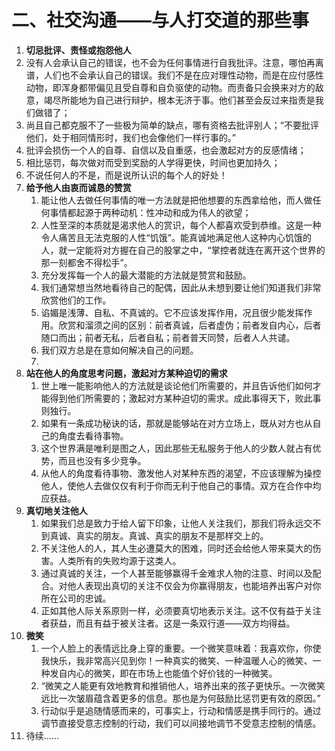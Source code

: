 # 二、社交沟通——与人打交道的那些事

1.  **切忌批评、责怪或抱怨他人**
   1. 没有人会承认自己的错误，也不会为任何事情进行自我批评。注意，哪怕再离谱，人们也不会承认自己的错误。我们不是在应对理性动物，而是在应付感性动物，即浑身都带偏见且受自尊和自负驱使的动物。而责备只会换来对方的敌意，竭尽所能地为自己进行辩护，根本无济于事。他们甚至会反过来指责是我们做错了；
   2. 尚且自己都克服不了一些极为简单的缺点，哪有资格去批评别人；“不要批评他们，处于相同情形时，我们也会像他们一样行事的。”
   3. 批评会损伤一个人的自尊、自信以及自重感，也会激起对方的反感情绪；
   4. 相比惩罚，每次做对而受到奖励的人学得更快，时间也更加持久；
   5. 不说任何人的不是，而是说所认识的每个人的好处！
2.  **给予他人由衷而诚恳的赞赏**
    1.  能让他人去做任何事情的唯一方法就是把他想要的东西拿给他，而人做任何事情都起源于两种动机：性冲动和成为伟人的欲望；
    2.  人性至深的本质就是渴求他人的赏识，每个人都喜欢受到恭维。这是一种令人痛苦且无法克服的人性“饥饿”。能真诚地满足他人这种内心饥饿的人，就一定能将对方握在自己的股掌之中，“掌控者就连在离开这个世界的那一刻都舍不得松手”。
    3.  充分发挥每一个人的最大潜能的方法就是赞赏和鼓励。
    4.  我们通常想当然地看待自己的配偶，因此从未想到要让他们知道我们非常欣赏他们的工作。
    5.  谄媚是浅薄、自私、不真诚的。它不应该发挥作用，况且很少能发挥作用。欣赏和溜须之间的区别：前者真诚，后者虚伪；前者发自内心，后者随口而出；前者无私，后者自私；前者普天同赞，后者人人共谴。
    6.  我们双方总是在意如何解决自己的问题。
    7.  
3.  **站在他人的角度思考问题，激起对方某种迫切的需求**
    1.  世上唯一能影响他人的方法就是谈论他们所需要的，并且告诉他们如何才能得到他们所需要的；激起对方某种迫切的需求。成此事得天下，败此事则独行。
    2.  如果有一条成功秘诀的话，那就是能够站在对方立场上，既从对方也从自己的角度去看待事物。
    3.  这个世界满是唯利是图之人，因此那些无私服务于他人的少数人就占有优势，而且也没有多少竞争。
    4.  从他人的角度看待事物、激发他人对某种东西的渴望，不应该理解为操控他人，使他人去做仅仅有利于你而无利于他自己的事情。双方在合作中均应获益。
4.  **真切地关注他人**
    1.  如果我们总是致力于给人留下印象，让他人关注我们，那我们将永远交不到真诚、真实的朋友。真诚、真实的朋友不是那样交上的。
    2.  不关注他人的人，其人生必遭莫大的困难，同时还会给他人带来莫大的伤害。人类所有的失败均源于这类人。
    3.  通过真诚的关注，一个人甚至能够赢得千金难求人物的注意、时间以及配合。对他人表现出真切的关注不仅会为你赢得朋友，也能培养出客户对你所在公司的忠诚。
    4.  正如其他人际关系原则一样，必须要真切地表示关注。这不仅有益于关注者获益，而且有益于被关注者。这是一条双行道——双方均得益。
5.  **微笑**
    1.  一个人脸上的表情远比身上穿的重要。一个微笑意味着：我喜欢你，你使我快乐，我非常高兴见到你！一种真实的微笑、一种温暖人心的微笑、一种发自内心的微笑，即在市场上也能值个好价钱的一种微笑。
    2.  “微笑之人能更有效地教育和推销他人，培养出来的孩子更快乐。一次微笑远比一次皱眉蕴含着更多的信息。那也是为何鼓励比惩罚更有效的原因。”
    3.  行动似乎是追随情感而来的，可事实上，行动和情感是携手同行的。通过调节直接受意志控制的行动，我们可以间接地调节不受意志控制的情感。
6.  待续……